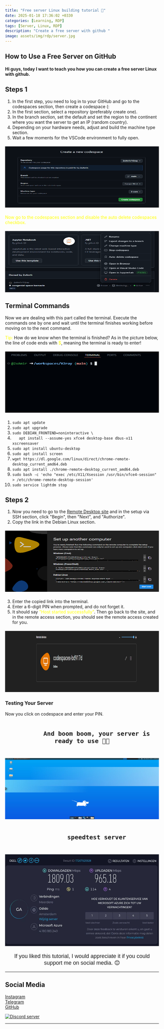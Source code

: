 ```yaml
---
title: "Free server Linux building tutorial 🍃"
date: 2025-01-18 17:36:02 +0330
categories: [Learning, RDP]
tags: [Server, Linux, RDP]
description: "Create a free server with github "
image: assets/img/rdp/server.jpg
---
```


## How to Use a Free Server on GitHub

<h4>Hi guys, today I want to teach you how you can create a free server Linux with github.</h4>

## Steps 1
<ol>
  <li>In the first step, you need to log in to your GitHub and go to the codespaces section, then create a codespace (:</li>
  <li>In the first section, select a repository (preferably create one).</li>
  <li>In the branch section, set the default and set the region to the continent where you want the server to get an IP (random country).</li>
  <li>Depending on your hardware needs, adjust and build the machine type section.</li>
  <li>Wait a few moments for the VSCode environment to fully open.</li>
</ol>

<div style="text-align: center; margin: 20px 0;">
    <img src="assets/img/rdp/codespaces.png" alt="Codespaces" width="850" height="200">
</div>

<span style="color: yellow;">Now go to the codespaces section and disable the auto delete codespaces checkbox.</span>

<div style="text-align: center; margin: 20px 0;">
    <img src="assets/img/rdp/delete.png" alt="Disable auto delete" width="850" height="200">
</div>

## Terminal Commands
<p>Now we are dealing with this part called the terminal. Execute the commands one by one and wait until the terminal finishes working before moving on to the next command.</p>

<span style="color: yellow;">Tip:</span> How do we know when the terminal is finished? As in the picture below, the line of code ends with <span style="color: yellow;">$</span>, meaning the terminal is ready to enter!

<div style="text-align: center; margin: 20px 0;">
    <img src="assets/img/rdp/vscode.png" alt="VSCode Terminal" width="850" height="200">
</div>

<ol>
  <li><code>sudo apt update</code></li>
  <li><code>sudo apt upgrade</code></li>
  <li><code>sudo DEBIAN_FRONTEND=noninteractive \</code></li>
  <li><code>   apt install --assume-yes xfce4 desktop-base dbus-x11 xscreensaver</code></li>
  <li><code>sudo apt install ubuntu-desktop</code></li>
  <li><code>sudo apt install screen</code></li>
  <li><code>wget https://dl.google.com/linux/direct/chrome-remote-desktop_current_amd64.deb</code></li>
  <li><code>sudo apt install ./chrome-remote-desktop_current_amd64.deb</code></li>
  <li><code>sudo bash -c 'echo "exec /etc/X11/Xsession /usr/bin/xfce4-session" > /etc/chrome-remote-desktop-session'</code></li>
  <li><code>sudo service lightdm stop</code></li>
</ol>

## Steps 2
<ol>
  <li>Now you need to go to the <a href="https://remotedesktop.google.com/headless" target="_blank">Remote Desktop site</a> and in the setup via SSH section, click "Begin", then "Next", and "Authorize".</li>
  <li>Copy the link in the Debian Linux section.</li>
</ol>

<div style="text-align: center; margin: 20px 0;">
    <img src="assets/img/rdp/remote.png" alt="Remote Desktop Site" width="850" height="200">
</div>

<ol start="3">
  <li>Enter the copied link into the terminal.</li>
  <li>Enter a 6-digit PIN when prompted, and do not forget it.</li>
  <li>It should say <span style="color: yellow;">"Host started successfully"</span>. Then go back to the site, and in the remote access section, you should see the remote access created for you.</li>
</ol>

<div style="text-align: center; margin: 20px 0;">
    <img src="assets/img/rdp/device.png" alt="Remote Access Device" width="750" height="200">
</div>

### Testing Your Server
<p>Now you click on codespace and enter your PIN.</p>

<div style="text-align: center; margin: 20px 0;">
    <code style="font-size: 20px; font-weight: bold; padding: 20px;">
        And boom boom, your server is ready to use 🥳🤝
    </code>
</div>

<div style="text-align: center; margin: 20px 0;">
    <img src="assets/img/rdp/linux.png" alt="Linux Server Ready" width="750" height="200">
</div>

<div style="text-align: center; margin: 20px 0;">
    <code style="font-size: 20px; font-weight: bold; padding: 20px;">
        speedtest server
    </code>
</div>

<div style="text-align: center; margin: 20px 0;">
    <img src="assets/img/rdp/speedtest.png" alt="Speed Test" width="750" height="300">
</div>

<div style="text-align: center; margin-top: 20px; font-family: Arial, sans-serif; font-size: 18px;">
    <p>If you liked this tutorial, I would appreciate it if you could support me on social media. 😊</p>
</div>

--- 
## Social Media

<a href="https://instagram.com/2xAm1r" target="_blank">
    <i class="fab fa-instagram"></i> Instagram
</a><br>

<a href="https://t.me/I2xAm1r" target="_blank">
    <i class="fab fa-telegram"></i> Telegram
</a><br>

<a href="https://github.com/i2xAm1r" target="_blank">
    <i class="fab fa-github"></i> GitHub
    
[![Discord server](https://discordapp.com/api/guilds/938143724565835848/embed.png?style=banner3)](https://discord.gg/WtPzSe94)

---